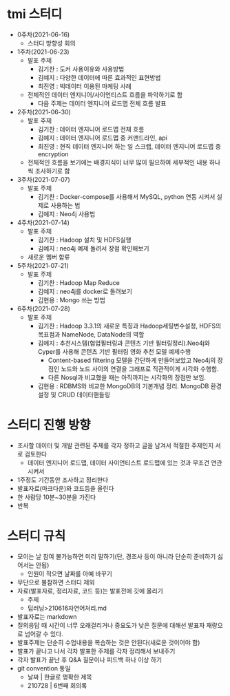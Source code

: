 # tmi 스터디

* 0주차(2021-06-16)
  * 스터디 방향성 회의
* 1주차(2021-06-23)
  * 발표 주제
    * 김기찬 : 도커 사용이유와 사용방법
    * 김예지 : 다양한 데이터에 따른 효과적인 표현방법
    * 최진영 : 빅데이터 이용된 마케팅 사례
  * 전체적인 데이터 엔지니어/사이언티스트 흐름을 파악하기로 함
    * 다음 주제는 데이터 엔지니어 로드맵 전체 흐름 발표
* 2주차(2021-06-30)
  * 발표 주제
    * 김기찬 : 데이터 엔지니어 로드맵 전체 흐름
    * 김예지 : 데이터 엔지니어 로드맵 중 커맨드라인, api
    * 최진영 : 현직 데이터 엔지니어 하는 일 스크랩, 데이터 엔지니어 로드맵 중 encryption
  * 전체적인 흐름을 보기에는 배경지식이 너무 많이 필요하여 세부적인 내용 하나씩 조사하기로 함
* 3주차(2021-07-07)
  * 발표 주제
    * 김기찬 : Docker-compose를 사용해서 MySQL, python 연동 시켜서 실제로 사용하는 법
    * 김예지 : Neo4j 사용법
* 4주차(2021-07-14)
  * 발표 주제
    * 김기찬 : Hadoop 설치 및 HDFS실행
    * 김예지 : neo4j 예제 돌려서 장점 확인해보기
  * 새로운 멤버 합류
* 5주차(2021-07-21)
  * 발표 주제
    * 김기찬 : Hadoop Map Reduce
    * 김예지 : neo4j를 docker로 돌려보기
    * 김현용 : Mongo 쓰는 방법
* 6주차(2021-07-28)
  * 발표 주제
    * 김기찬 : Hadoop 3.3.1의 새로운 특징과 Hadoop세팅변수설정, HDFS의 목표점과 NameNode, DataNode의 역할
    * 김예지 : 추천시스템(협업필터링과 콘텐츠 기반 필터링정리).Neo4j와 Cyper를 사용해 콘텐츠 기반 필터링 영화 추천 모델 예제수행
      * Content-based filtering 모델을 간단하게 만들어보았고 Neo4j의 장점인 노드와 노드 사이의 연결을 그래프로 직관적이게 시각화 수행함. 
      * 다른 Nosql과 비교했을 때는 아직까지는 시각화의 장점만 보임.
    * 김현용 : RDBMS와 비교한 MongoDB의 기본개념 정리.  MongoDB 환경설정 및 CRUD 데이터핸들링

# 스터디 진행 방향

* 조사할 데이터 및 개발 관련된 주제를 각자 정하고 글을 남겨서 적절한 주제인지 서로 검토한다
  * 데이터 엔지니어 로드맵, 데이터 사이언티스트 로드맵에 있는 것과 무조건 연관시켜서
* 1주정도 기간동안 조사하고 정리한다
* 발표자료(마크다운)와 코드등을 올린다
* 한 사람당 10분~30분을 가진다
* 반복

# 스터디 규칙

* 모이는 날 참여 불가능하면 미리 말하기(단, 경조사 등이 아니라 단순히 준비하기 싫어서는 안됨)
  * 인원이 적으면 날짜를 아예 바꾸기
* 무단으로 불참하면 스터디 제외
* 자료(발표자료, 정리자료, 코드 등)는 발표전에 깃에 올리기
  * 주제
  * 딥러닝>210616자연어처리.md
* 발표자료는 markdown
* 질의응답 때 시간이 너무 오래걸리거나 중요도가 낮은 질문에 대해선 발표자 재량으로 넘어갈 수 있다.
* 발표주제는 단순히 수업내용을 복습하는 것은 안된다(새로운 것이어야 함)
* 발표가 끝나고 나서 각자 발표한 주제를 각자 정리해서 보내주기
* 각자 발표가 끝난 후 Q&A 질문이나 피드백 하나 이상 하기
* git convention 통일
  * 날짜 | 한글로 명확한 제목
  * 210728 | 6번째 회의록